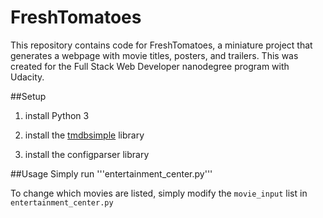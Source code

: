 # FreshTomatoes
This repository contains code for FreshTomatoes, a miniature project that generates a webpage with movie titles, posters, and trailers. This was created for the Full Stack Web Developer nanodegree program with Udacity.

##Setup
1) install Python 3

2) install the [tmdbsimple](https://github.com/celiao/tmdbsimple) library
    
3) install the configparser library

##Usage
Simply run '''entertainment_center.py'''

To change which movies are listed, simply modify the ```movie_input``` list in ```entertainment_center.py``` 

